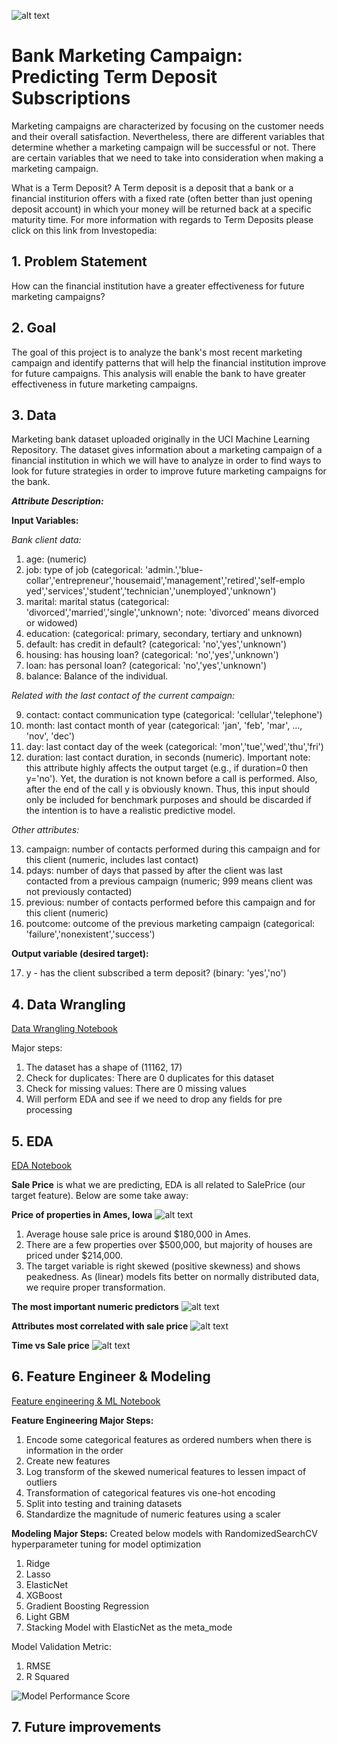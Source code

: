 ![alt text](https://github.com/tw1107/Springboard-Capstone-Bank-Marketing/blob/main/images/dataset-cover.jpg)

# Bank Marketing Campaign: Predicting Term Deposit Subscriptions
Marketing campaigns are characterized by focusing on the customer needs and their overall satisfaction. 
Nevertheless, there are different variables that determine whether a marketing campaign will be successful or not. 
There are certain variables that we need to take into consideration when making a marketing campaign.

What is a Term Deposit?
A Term deposit is a deposit that a bank or a financial institurion offers with a fixed rate (often better than just opening deposit account) in which your money will be returned back at a specific maturity time. For more information with regards to Term Deposits please click on this link from Investopedia:

## 1. Problem Statement
How can the financial institution have a greater effectiveness for future marketing campaigns?

## 2. Goal
The goal of this project is to analyze the bank's most recent marketing campaign and identify patterns that will help the financial institution improve for future campaigns. 
This analysis will enable the bank to have greater effectiveness in future marketing campaigns.

## 3. Data
Marketing bank dataset uploaded originally in the UCI Machine Learning Repository. 
The dataset gives information about a marketing campaign of a financial institution in which we will have to analyze in order to find ways to look for future strategies in order to improve future marketing campaigns for the bank.

***Attribute Description:*** 

**Input Variables:**

*Bank client data:*
1. age: (numeric)
2. job: type of job (categorical: 'admin.','blue-collar','entrepreneur','housemaid','management','retired','self-emplo yed','services','student','technician','unemployed','unknown')
3. marital: marital status (categorical: 'divorced','married','single','unknown'; note: 'divorced' means divorced or widowed)
4. education: (categorical: primary, secondary, tertiary and unknown)
5. default: has credit in default? (categorical: 'no','yes','unknown')
6. housing: has housing loan? (categorical: 'no','yes','unknown')
7. loan: has personal loan? (categorical: 'no','yes','unknown')
8. balance: Balance of the individual.

*Related with the last contact of the current campaign:*

9. contact: contact communication type (categorical: 'cellular','telephone')
10. month: last contact month of year (categorical: 'jan', 'feb', 'mar', ..., 'nov', 'dec')
11. day: last contact day of the week (categorical: 'mon','tue','wed','thu','fri')
12. duration: last contact duration, in seconds (numeric). Important note: this attribute highly affects the output target (e.g., if duration=0 then y='no'). Yet, the duration is not known before a call is performed. Also, after the end of the call y is obviously known. Thus, this input should only be included for benchmark purposes and should be discarded if the intention is to have a realistic predictive model.

*Other attributes:*

13. campaign: number of contacts performed during this campaign and for this client (numeric, includes last contact)
14. pdays: number of days that passed by after the client was last contacted from a previous campaign (numeric; 999 means client was not previously
contacted)
15. previous: number of contacts performed before this campaign and for this client (numeric)
16. poutcome: outcome of the previous marketing campaign (categorical: 'failure','nonexistent','success')

**Output variable (desired target):**

17. y - has the client subscribed a term deposit? (binary: 'yes','no')


## 4. Data Wrangling
[Data Wrangling Notebook](https://github.com/tw1107/Springboard-Capston-House-Price/blob/main/notebook/01_data_wrangling.ipynb)

Major steps:
1. The dataset has a shape of (11162, 17)
2. Check for duplicates:  There are 0 duplicates for this dataset
3. Check for missing values: There are 0 missing values
4. Will perform EDA and see if we need to drop any fields for pre processing

## 5. EDA
[EDA Notebook](https://github.com/tw1107/Springboard-Capston-House-Price/blob/main/notebook/02_EDA.ipynb)

**Sale Price** is what we are predicting, EDA is all related to SalePrice (our target feature). Below are some take away:

**Price of properties in Ames, Iowa** 
![alt text](https://github.com/tw1107/Springboard-Capston-House-Price/blob/main/images/Screenshot%202023-02-26%20at%201.53.12%20PM.png)

1. Average house sale price is around $180,000 in Ames.
2. There are a few properties over $500,000, but majority of houses are priced under $214,000.
3. The target variable is right skewed (positive skewness) and shows peakedness. As (linear) models fits better on normally distributed data, we require proper transformation. 

**The most important numeric predictors** 
![alt text](https://github.com/tw1107/Springboard-Capston-House-Price/blob/main/images/top10.png)

**Attributes most correlated with sale price** 
![alt text](https://github.com/tw1107/Springboard-Capston-House-Price/blob/main/images/Screenshot%202023-02-26%20at%202.12.07%20PM.png)

**Time vs Sale price** 
![alt text](https://github.com/tw1107/Springboard-Capston-House-Price/blob/main/images/year.png)

## 6. Feature Engineer & Modeling
[Feature engineering & ML Notebook](https://github.com/tw1107/Springboard-Capston-House-Price/blob/main/notebook/04_Modeling.ipynb)

**Feature Engineering Major Steps:**
1. Encode some categorical features as ordered numbers when there is information in the order
2. Create new features
3. Log transform of the skewed numerical features to lessen impact of outliers
4. Transformation of categorical features vis one-hot encoding
5. Split into testing and training datasets
6. Standardize the magnitude of numeric features using a scaler

**Modeling Major Steps:** 
Created below models with RandomizedSearchCV hyperparameter tuning for model optimization
1. Ridge 
2. Lasso 
3. ElasticNet
4. XGBoost
5. Gradient Boosting Regression
6. Light GBM
7. Stacking Model with ElasticNet as the meta_mode

Model Validation Metric:
1. RMSE
2. R Squared

![Model Performance Score](https://github.com/tw1107/Springboard-Capston-House-Price/blob/main/images/Screenshot%202023-02-26%20at%202.35.43%20PM.png)

## 7. Future improvements
